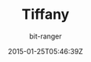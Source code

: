 ---
title: "Tiffany"
github: https://github.com/bit-ranger/blog
demo: https://bit-ranger.github.io/blog/
author: bit-ranger
draft: true
ssg:
  - Jekyll
cms:
  - No Cms
date: 2015-01-25T05:46:39Z
github_branch: gh-pages
---